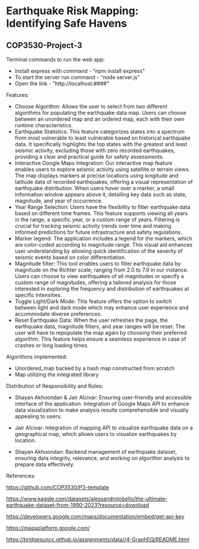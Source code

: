 # Earthquake Risk Mapping: Identifying Safe Havens
## COP3530-Project-3 

Terminal commands to run the web app:
- Install express with command - "npm install express"
- To start the server run command - "node server.js"
- Open the link - "http://localhost:####"

Features:

- Choose Algorithm: Allows the user to select from two different algorithms for populating the earthquake data map. Users can choose between an unordered map and an ordered map, each with their own runtime characteristics. 
- Earthquake Statistics: This feature categorizes states into a spectrum from most vulnerable to least vulnerable based on historical earthquake data. It specifically highlights the top states with the greatest and least seismic activity, excluding those with zero recorded earthquakes, providing a clear and practical guide for safety assessments.
- Interactive Google Maps Integration: Our interactive map feature enables users to explore seismic activity using satellite or terrain views. The map displays markers at precise locations using longitude and latitude data of recorded earthquakes, offering a visual representation of earthquake distribution. When users hover over a marker, a small information window appears above it, detailing key data such as state, magnitude, and year of occurrence.
- Year Range Selection: Users have the flexibility to filter earthquake data based on different time frames. This feature supports viewing all years in the range, a specific year, or a custom range of years. Filtering is crucial for tracking seismic activity trends over time and making informed predictions for future infrastructure and safety regulations.
- Marker legend: The application includes a legend for the markers, which are color-coded according to magnitude range. This visual aid enhances user understanding by allowing quick identification of the severity of seismic events based on color differentiation.
- Magnitude filter: This tool enables users to filter earthquake data by magnitude on the Richter scale, ranging from 2.0 to 7.9 in our instance. Users can choose to view earthquakes of all magnitudes or specify a custom range of magnitudes, offering a tailored analysis for those interested in exploring the frequency and distribution of earthquakes at specific intensities.
- Toggle Light/Dark Mode: This feature offers the option to switch between light and dark mode which may enhance user experience and accommodate diverse preferences.
- Reset Earthquake Data: When the user refreshes the page, the earthquake data, magnitude filters, and year ranges will be reset. The user will have to repopulate the map again by choosing their preferred algorithm. This feature helps ensure a seamless experience in case of crashes or long loading times.

Algorithms implemented:

- Unordered_map backed by a hash map constructed from scratch
- Map utilizing the integrated library

Distribution of Responsibility and Roles:

- Shayan Akhoondan & Jair Alcivar: Ensuring user-friendly and accessible interface of the application.
Integration of Google Maps API to enhance data visualization to make analysis results
comprehensible and visually appealing to users.

- Jair Alcivar: Integration of mapping API to visualize earthquake data on a geographical map,
which allows users to visualize earthquakes by location.

- Shayan Akhoondan: Backend management of earthquake dataset, ensuring data
integrity, relevance, and working on algorithm analysis to prepare data effectively.

References:

https://github.com/COP3530/P3-template

https://www.kaggle.com/datasets/alessandrolobello/the-ultimate-earthquake-dataset-from-1990-2023?resource=download

https://developers.google.com/maps/documentation/embed/get-api-key

https://mapsplatform.google.com/

https://bridgesuncc.github.io/assignments/data//4-GraphEQ/README.html

